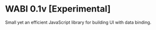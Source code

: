 # WABI 0.1v [Experimental]

Small yet an efficient JavaScript library for building UI with data binding.